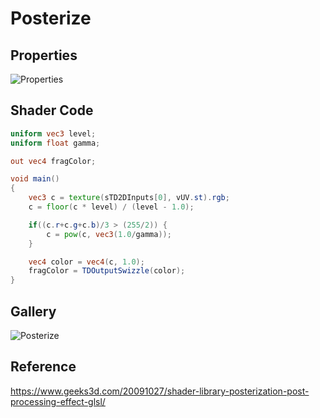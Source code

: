 # Posterize

## Properties
![Properties](https://user-images.githubusercontent.com/21966381/115397719-5d6d5980-a221-11eb-96f0-a7694c027272.JPG)

## Shader Code

```glsl
uniform vec3 level;
uniform float gamma;

out vec4 fragColor;

void main()
{
    vec3 c = texture(sTD2DInputs[0], vUV.st).rgb;
    c = floor(c * level) / (level - 1.0);

    if((c.r+c.g+c.b)/3 > (255/2)) {
        c = pow(c, vec3(1.0/gamma));
    }

    vec4 color = vec4(c, 1.0);
    fragColor = TDOutputSwizzle(color);
}
```

## Gallery

![Posterize](https://user-images.githubusercontent.com/21966381/115665102-b81bc800-a37d-11eb-9441-2b2bf2312a63.jpg)

## Reference

https://www.geeks3d.com/20091027/shader-library-posterization-post-processing-effect-glsl/

